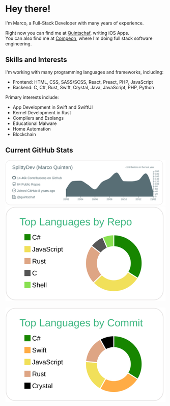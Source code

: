 # Hey there!
I'm Marco, a Full-Stack Developer with many years of experience.

Right now you can find me at [Quintschaf], writing iOS Apps.<br>
You can also find me at [Compeon], where I'm doing full stack software engineering.

## Skills and Interests

I'm working with many programming languages and frameworks, including:

- Frontend: HTML, CSS, SASS/SCSS, React, Preact, PHP, JavaScript
- Backend: C, C#, Rust, Swift, Crystal, Java, JavaScript, PHP, Python

Primary interests include:
- App Development in Swift and SwiftUI
- Kernel Development in Rust
- Compilers and Esolangs
- Educational Malware
- Home Automation
- Blockchain

## Current GitHub Stats

![img1]
![img2]&nbsp;&nbsp;&nbsp;![img3]

<!-- Links -->

[Quintschaf]: https://github.com/Quintschaf
[Compeon]: https://github.com/compeon
[img1]: https://raw.githubusercontent.com/SplittyDev/splittydev/master/profile-summary-card-output/default/0-profile-details.svg
[img2]: https://raw.githubusercontent.com/SplittyDev/splittydev/master/profile-summary-card-output/vue/1-repos-per-language.svg
[img3]: https://raw.githubusercontent.com/SplittyDev/splittydev/master/profile-summary-card-output/vue/2-most-commit-language.svg
[stats]: https://github-readme-stats.vercel.app/api?username=splittydev&count_private=true&show_icons=true&hide_border=true
